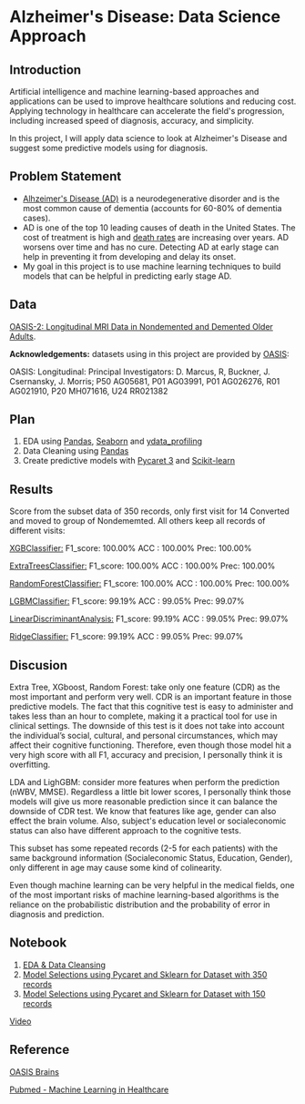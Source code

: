 # Alzheimer's Disease: Data Science Approach

## Introduction
Artificial intelligence and machine learning-based approaches and applications can be used to improve healthcare solutions and reducing cost. Applying technology in healthcare can accelerate the field's progression, including increased speed of diagnosis, accuracy, and simplicity.

In this project, I will apply data science to look at Alzheimer's Disease and suggest some predictive models using for diagnosis.


## Problem Statement
- [Alhzeimer's Disease (AD)](https://www.cdc.gov/aging/aginginfo/alzheimers.htm) is a neurodegenerative disorder and is the most common cause of dementia (accounts for 60-80% of dementia cases).
- AD is one of the top 10 leading causes of death in the United States. The cost of treatment is high and [death rates](https://www.cdc.gov/nchs/data/databriefs/db116.pdf) are increasing over years. AD worsens over time and has no cure. Detecting AD at early stage can help in preventing it from developing and delay its onset.
- My goal in this project is to use machine learning techniques to build models that can be helpful in predicting early stage AD.

## Data

[OASIS-2: Longitudinal MRI Data in Nondemented and Demented Older Adults](https://www.oasis-brains.org/#data).

<b>Acknowledgements:</b> datasets using in this project are provided by [OASIS](https://www.oasis-brains.org/#data):

 OASIS: Longitudinal: Principal Investigators: D. Marcus, R, Buckner, J. Csernansky, J. Morris; P50 AG05681, P01 AG03991, P01 AG026276, R01 AG021910, P20 MH071616, U24 RR021382


## Plan
1. EDA using [Pandas](https://pandas.pydata.org/), [Seaborn](https://seaborn.pydata.org/) and [ydata_profiling](https://pypi.org/project/ydata-profiling/)
2. Data Cleaning using [Pandas](https://pandas.pydata.org/)
3. Create predictive models with [Pycaret 3](https://pycaret.org/) and [Scikit-learn](https://scikit-learn.org/stable/)


## Results

Score from the subset data of 350 records, only first visit for 14 Converted and moved to group of Nondememted. All others keep all records of different visits:

<u>XGBClassifier:</u>
F1_score: 100.00%
ACC : 100.00%
Prec: 100.00%

<u>ExtraTreesClassifier:</u>
F1_score: 100.00%
ACC : 100.00%
Prec: 100.00%

<u>RandomForestClassifier:</u>
F1_score: 100.00%
ACC : 100.00%
Prec: 100.00%

<u>LGBMClassifier:</u>
F1_score: 99.19%
ACC : 99.05%
Prec: 99.07%


<u>LinearDiscriminantAnalysis:</u>
F1_score: 99.19%
ACC : 99.05%
Prec: 99.07%


<u>RidgeClassifier:</u>
F1_score: 99.19%
ACC : 99.05%
Prec: 99.07%

## Discusion

Extra Tree, XGboost, Random Forest: take only one feature (CDR) as the most important and perform very well. CDR is an important feature in those predictive models. The fact that this cognitive test is easy to administer and takes less than an hour to complete, making it a practical tool for use in clinical settings. The downside of this test is it does not take into account the individual’s social, cultural, and personal circumstances, which may affect their cognitive functioning. Therefore, even though those model hit a very high score with all F1, accuracy and precision, I personally think it is overfitting.


LDA and LighGBM: consider more features when perform the prediction (nWBV, MMSE). Regardless a little bit lower scores, I personally think those models will give us more reasonable prediction since it can balance the downside of CDR test. We know that features like age, gender can also effect the brain volume. Also, subject's education level or socialeconomic status can also have different approach to the cognitive tests.

This subset has some repeated records (2-5 for each patients) with the same background information (Socialeconomic Status, Education, Gender), only different in age may cause some kind of colinearity.

Even though machine learning can be very helpful in the medical fields, one of the most important risks of machine learning-based algorithms is the reliance on the probabilistic distribution and the probability of error in diagnosis and prediction.


## Notebook
1. [EDA & Data Cleansing](https://github.com/halethithu/Capstone/blob/main/Code/01_Alzheimers_Disease_EDA_and_%20DataCleansing.ipynb)
2. [Model Selections using Pycaret and Sklearn for Dataset with 350 records](https://github.com/halethithu/Capstone/blob/main/Code/03_AD_Model_Selections_350.ipynb)
3. [Model Selections using Pycaret and Sklearn for Dataset with 150 records](https://github.com/halethithu/Capstone/blob/main/Code/04_AD_Model_Selections_150.ipynb)

[Video](https://clipchamp.com/watch/w95ZbxhlJdV)

## Reference
[OASIS Brains](https://www.oasis-brains.org/#data)

[Pubmed - Machine Learning in Healthcare](https://www.ncbi.nlm.nih.gov/pmc/articles/PMC8822225/)

